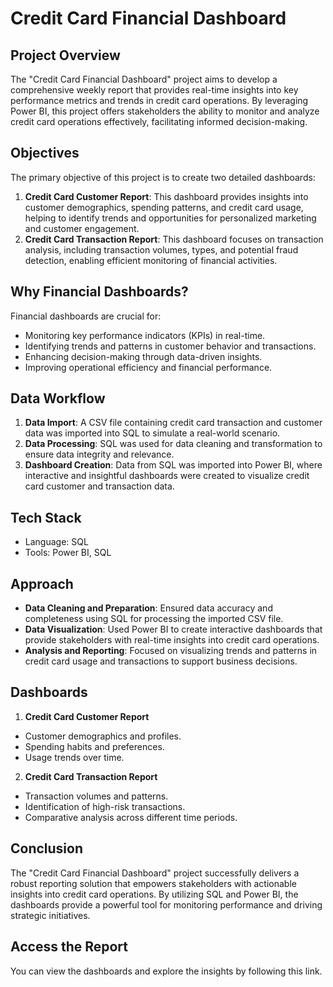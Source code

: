 # Credit Card Financial Dashboard

## Project Overview
The "Credit Card Financial Dashboard" project aims to develop a comprehensive weekly report that provides real-time insights into key performance metrics and trends in credit card operations. By leveraging Power BI, this project offers stakeholders the ability to monitor and analyze credit card operations effectively, facilitating informed decision-making.

## Objectives
The primary objective of this project is to create two detailed dashboards:

1. **Credit Card Customer Report**: This dashboard provides insights into customer demographics, spending patterns, and credit card usage, helping to identify trends and opportunities for personalized marketing and customer engagement.
2. **Credit Card Transaction Report**: This dashboard focuses on transaction analysis, including transaction volumes, types, and potential fraud detection, enabling efficient monitoring of financial activities.

## Why Financial Dashboards?
Financial dashboards are crucial for:

- Monitoring key performance indicators (KPIs) in real-time.
- Identifying trends and patterns in customer behavior and transactions.
- Enhancing decision-making through data-driven insights.
- Improving operational efficiency and financial performance.

## Data Workflow
1. **Data Import**: A CSV file containing credit card transaction and customer data was imported into SQL to simulate a real-world scenario.
2. **Data Processing**: SQL was used for data cleaning and transformation to ensure data integrity and relevance.
3. **Dashboard Creation**: Data from SQL was imported into Power BI, where interactive and insightful dashboards were created to visualize credit card customer and transaction data.

## Tech Stack
- Language: SQL
- Tools: Power BI, SQL

## Approach
- **Data Cleaning and Preparation**: Ensured data accuracy and completeness using SQL for processing the imported CSV file.
- **Data Visualization**: Used Power BI to create interactive dashboards that provide stakeholders with real-time insights into credit card operations.
- **Analysis and Reporting**: Focused on visualizing trends and patterns in credit card usage and transactions to support business decisions.

## Dashboards
1. **Credit Card Customer Report**
- Customer demographics and profiles.
- Spending habits and preferences.
- Usage trends over time.
2. **Credit Card Transaction Report**
- Transaction volumes and patterns.
- Identification of high-risk transactions.
- Comparative analysis across different time periods.

## Conclusion
The "Credit Card Financial Dashboard" project successfully delivers a robust reporting solution that empowers stakeholders with actionable insights into credit card operations. By utilizing SQL and Power BI, the dashboards provide a powerful tool for monitoring performance and driving strategic initiatives.

## Access the Report
You can view the dashboards and explore the insights by following this link.
